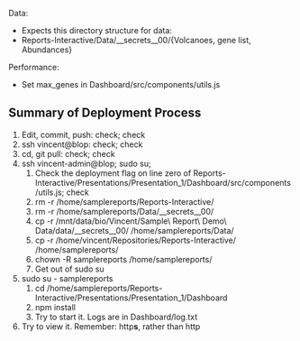 Data:
* Expects this directory structure for data:
* Reports-Interactive/Data/__secrets__00/{Volcanoes, gene list, Abundances}

Performance:
* Set max_genes in Dashboard/src/components/utils.js

## Summary of Deployment Process

1. Edit, commit, push: check; check
2. ssh vincent@blop: check; check
3. cd, git pull: check; check
4. ssh vincent-admin@blop; sudo su; 
    1. Check the deployment flag on line zero of Reports-Interactive/Presentations/Presentation_1/Dashboard/src/components/utils.js; check
    2. rm -r /home/samplereports/Reports-Interactive/
    3. rm -r /home/samplereports/Data/__secrets__00/
    4. cp -r /mnt/data/bio/Vincent/Sample\ Report\ Demo\ Data/data/__secrets__00/ /home/samplereports/Data/
    5. cp -r /home/vincent/Repositories/Reports-Interactive/ /home/samplereports/
    6. chown -R samplereports /home/samplereports/
    7. Get out of sudo su
5. sudo su - samplereports
    1. cd /home/samplereports/Reports-Interactive/Presentations/Presentation_1/Dashboard
    2. npm install
    3. Try to start it. Logs are in Dashboard/log.txt
6. Try to view it. Remember: http**s**, rather than http